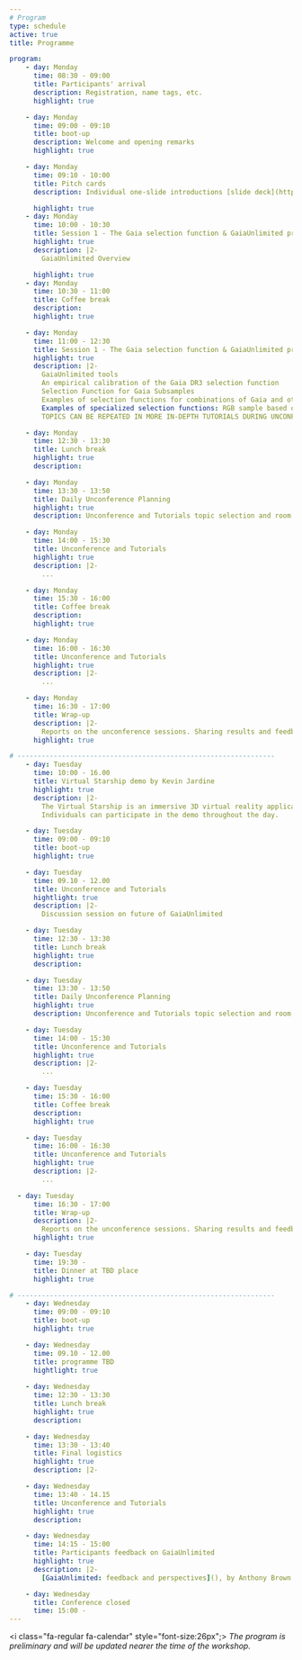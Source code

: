 ```yaml
---
# Program
type: schedule
active: true
title: Programme

program:
    - day: Monday
      time: 08:30 - 09:00
      title: Participants' arrival
      description: Registration, name tags, etc.
      highlight: true

    - day: Monday
      time: 09:00 - 09:10
      title: boot-up
      description: Welcome and opening remarks
      highlight: true

    - day: Monday
      time: 09:10 - 10:00
      title: Pitch cards
      description: Individual one-slide introductions [slide deck](https://docs.google.com/presentation/d/129dMgPvSP_gWxbiLA3nNBAgWdsC5j6qUgDxePL5C2GE/edit?usp=sharing)

      highlight: true
    - day: Monday
      time: 10:00 - 10:30
      title: Session 1 - The Gaia selection function & GaiaUnlimited project
      highlight: true
      description: |2-
        GaiaUnlimited Overview

      highlight: true
    - day: Monday
      time: 10:30 - 11:00
      title: Coffee break
      description:
      highlight: true

    - day: Monday
      time: 11:00 - 12:30
      title: Session 1 - The Gaia selection function & GaiaUnlimited project
      highlight: true
      description: |2-
        GaiaUnlimited tools
        An empirical calibration of the Gaia DR3 selection function
        Selection Function for Gaia Subsamples
        Examples of selection functions for combinations of Gaia and other surveys; Gaia+APOGEE, Gaia+AllWISE
        Examples of specialized selection functions: RGB sample based on Andrae et al (2023), binary selection based on RUWE
        TOPICS CAN BE REPEATED IN MORE IN-DEPTH TUTORIALS DURING UNCONFERENCE SESSIONS

    - day: Monday
      time: 12:30 - 13:30
      title: Lunch break
      highlight: true
      description:

    - day: Monday
      time: 13:30 - 13:50
      title: Daily Unconference Planning
      highlight: true
      description: Unconference and Tutorials topic selection and room allocation

    - day: Monday
      time: 14:00 - 15:30
      title: Unconference and Tutorials
      highlight: true
      description: |2-
        ...

    - day: Monday
      time: 15:30 - 16:00
      title: Coffee break
      description:
      highlight: true

    - day: Monday
      time: 16:00 - 16:30
      title: Unconference and Tutorials
      highlight: true
      description: |2-
        ...

    - day: Monday
      time: 16:30 - 17:00
      title: Wrap-up
      description: |2-
        Reports on the unconference sessions. Sharing results and feedback.
      highlight: true

# ----------------------------------------------------------------
    - day: Tuesday
      time: 10:00 - 16.00
      title: Virtual Starship demo by Kevin Jardine
      highlight: true
      description: |2-
        The Virtual Starship is an immersive 3D virtual reality application that lets multiple users travel together to various locations (currently 45) in the Milky Way. For an impression of the Virtual Starship have a look at [this video](https://gruze.org/starship/starship_nav.mp4) or [this discussion thread](https://mastodon.social/@galaxy_map/112099114212894052).
        Individuals can participate in the demo throughout the day.

    - day: Tuesday
      time: 09:00 - 09:10
      title: boot-up
      highlight: true

    - day: Tuesday
      time: 09.10 - 12.00
      title: Unconference and Tutorials
      hightlight: true
      description: |2-
        Discussion session on future of GaiaUnlimited

    - day: Tuesday
      time: 12:30 - 13:30
      title: Lunch break
      highlight: true
      description:

    - day: Tuesday
      time: 13:30 - 13:50
      title: Daily Unconference Planning
      highlight: true
      description: Unconference and Tutorials topic selection and room allocation

    - day: Tuesday
      time: 14:00 - 15:30
      title: Unconference and Tutorials
      highlight: true
      description: |2-
        ...

    - day: Tuesday
      time: 15:30 - 16:00
      title: Coffee break
      description:
      highlight: true

    - day: Tuesday
      time: 16:00 - 16:30
      title: Unconference and Tutorials
      highlight: true
      description: |2-
        ...

  - day: Tuesday
      time: 16:30 - 17:00
      title: Wrap-up
      description: |2-
        Reports on the unconference sessions. Sharing results and feedback.
      highlight: true

    - day: Tuesday
      time: 19:30 -
      title: Dinner at TBD place
      highlight: true

# ----------------------------------------------------------------
    - day: Wednesday
      time: 09:00 - 09:10
      title: boot-up
      highlight: true

    - day: Wednesday
      time: 09.10 - 12.00
      title: programme TBD
      hightlight: true
 
    - day: Wednesday
      time: 12:30 - 13:30
      title: Lunch break
      highlight: true
      description:

    - day: Wednesday
      time: 13:30 - 13:40
      title: Final logistics
      highlight: true
      description: |2-

    - day: Wednesday
      time: 13:40 - 14.15
      title: Unconference and Tutorials
      highlight: true
      description:

    - day: Wednesday
      time: 14:15 - 15:00
      title: Participants feedback on GaiaUnlimited
      highlight: true
      description: |2-
        [GaiaUnlimited: feedback and perspectives](), by Anthony Brown

    - day: Wednesday
      title: Conference closed
      time: 15:00 -
---
```


<i class="fa-regular fa-calendar" style="font-size:26px";></i> _The program is preliminary and will be updated nearer the time of the workshop._